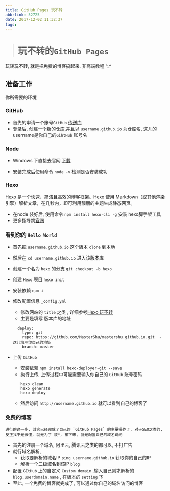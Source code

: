 ```yaml
---
title: GitHub Pages 玩不转
abbrlink: 52725
date: 2017-12-02 11:32:37
tags:
---
```


> # 玩不转的`GitHub Pages`

 玩转玩不转, 就是把免费的博客搞起来. 非高端教程 ^_^

## 准备工作
 你所需要的环境

### GitHub

* 首先的申请一个账号`GitHub` [传送门](https://github.com/)
* 登录后, 创建一个新的仓库,并且以 `username.github.io` 为仓库名, 这儿的username是你自己的`GihtHub` 账号名 

### Node
<!-- more -->
* Windows 下直接去官网 [下载](https://nodejs.org/en/)

* 安装完成后使用命令 `node -v` 检测是否安装成功

### Hexo

 Hexo 是一个快速、简洁且高效的博客框架。Hexo 使用 Markdown（或其他渲染引擎）解析文章，在几秒内，即可利用靓丽的主题生成静态网页。
* 在node 装好后, 使用命令 `npm install hexo-cli -g` 安装 hexo脚手架工具
* 更多指导跳[官网](https://hexo.io/)

### 看到你的 `Hello World`

* 首先把 `username.github.io` 这个版本 `clone` 到本地
* 然后在 `cd username.github.io` 进入该版本库
* 创建一个名为 `hexo` 的分支 `git checkout -b hexo`
* 创建 `Hexo` 项目  `hexo init`
* 安装依赖 `npm i`
* 修改配置信息 `_config.yml`
  * 修改网站的 `title` 之类 , 详细参考[Hexo 玩不转](/blog/4fce4897)
  * 主要是填写 版本库的地址
  ```YML
    deploy:
      type: git
      repo: https://github.com/MasterShu/mastershu.github.io.git  - 这儿填写你自己的地址
      branch: master
  ```

* 上传 `GitHub`
    * 安装依赖 `npm install hexo-deployer-git --save`
    * 执行上传, 上传过程中可能需要输入你自己的 `GitHub` 账号密码
        ```base
        hexo clean
        hexo generate
        hexo deploy
        ```
    * 然后访问 `http://username.github.io` 就可以看到自己的博客了

### 免费的博客

    进行的这一步, 其实已经完成了自己的 `GitHub Pages` 的主要操作了, 对于SEO之类的, 反正我不是很懂, 就是为了 装*, 接下来, 就是配置自己的域名访问
* 首先的注册一个域名, 阿里云, 腾讯云之类的都可以, 不打广告
* 就行域名解析,
  * 获取要解析的域名IP `ping username.github.io` 获取你的自己的IP
  * 解析一个二级域名到该IP `blog`
* 配置 `GItHub` 上的自定义 `Custom domain` ,输入自己刚才解析的 `blog.userdomain.name` , 在版本的 `setting` 下
* 至此, 一个免费的博客就完成了, 可以通过你自己的域名访问的博客